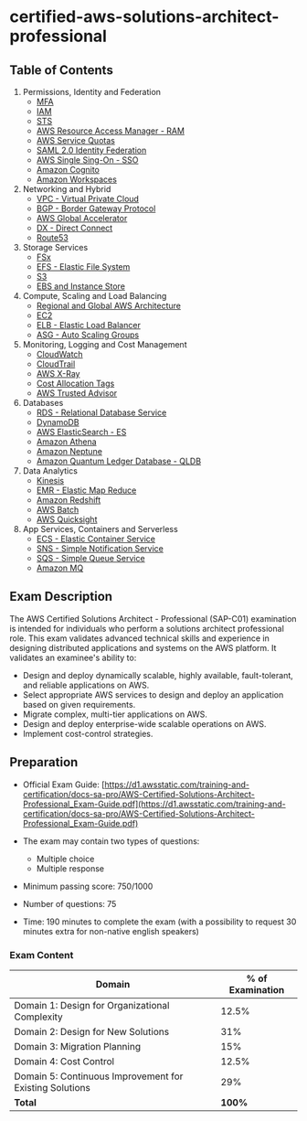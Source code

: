 # certified-aws-solutions-architect-professional

## Table of Contents

1. Permissions, Identity and Federation
    - [MFA](1-identity/mfa.md)
    - [IAM](1-identity/iam.md)
    - [STS](1-identity/sts.md)
    - [AWS Resource Access Manager - RAM](1-identity/ram.md)
    - [AWS Service Quotas](1-identity/service-quotas.md)
    - [SAML 2.0 Identity Federation](1-identity/saml.md)
    - [AWS Single Sing-On - SSO](1-identity/sso.md)
    - [Amazon Cognito](1-identity/cognito.md)
    - [Amazon Workspaces](1-identity/workspaces.md)
2. Networking and Hybrid
    - [VPC - Virtual Private Cloud](2-networking/vpc.md)
    - [BGP - Border Gateway Protocol](2-networking/bgp.md)
    - [AWS Global Accelerator](2-networking/global-accelerator.md)
    - [DX - Direct Connect](2-networking/direct-connect.md)
    - [Route53](2-networking/route53.md)
3. Storage Services
    - [FSx](3-storage/fsx.md)
    - [EFS - Elastic File System](3-storage/efs.md)
    - [S3](3-storage/s3.md)
    - [EBS and Instance Store](3-storage/ebs.md)
4. Compute, Scaling and Load Balancing
    - [Regional and Global AWS Architecture](4-compute/aws-architecture.md)
    - [EC2](4-compute/ec2.md)
    - [ELB - Elastic Load Balancer](4-compute/elb.md)
    - [ASG - Auto Scaling Groups](4-compute/asg.md)
5. Monitoring, Logging and Cost Management
    - [CloudWatch](5-monitoring/cloudwatch.md)
    - [CloudTrail](5-monitoring/cloudtrail.md)
    - [AWS X-Ray](5-monitoring/xray.md)
    - [Cost Allocation Tags](5-monitoring/cost-allocation-tags.md)
    - [AWS Trusted Advisor](5-monitoring/trusted-advisor.md)
6. Databases
    - [RDS - Relational Database Service](6-databases/rds.md)
    - [DynamoDB](6-databases/dynamodb.md)
    - [AWS ElasticSearch - ES](6-databases/elasticsearch.md)
    - [Amazon Athena](6-databases/athena.md)
    - [Amazon Neptune](6-databases/neptune.md)
    - [Amazon Quantum Ledger Database - QLDB](6-databases/quantum-ledger.md)
7. Data Analytics
    - [Kinesis](7-data-analytics/kinesis.md)
    - [EMR - Elastic Map Reduce](7-data-analytics/emr.md)
    - [Amazon Redshift](7-data-analytics/redshift.md)
    - [AWS Batch](7-data-analytics/aws-batch.md)
    - [AWS Quicksight](7-data-analytics/quicksight.md)
8. App Services, Containers and Serverless
    - [ECS - Elastic Container Service](8-containers-and-serverless/ecs.md)
    - [SNS - Simple Notification Service](8-containers-and-serverless/sns.md)
    - [SQS - Simple Queue Service](8-containers-and-serverless/sqs.md)
    - [Amazon MQ](8-containers-and-serverless/mq.md)

## Exam Description

The AWS Certified Solutions Architect - Professional (SAP-C01) examination is intended for individuals who perform a solutions architect professional role. This exam validates advanced technical skills and experience in designing distributed applications and systems on the AWS platform.
It validates an examinee's ability to:
- Design and deploy dynamically scalable, highly available, fault-tolerant, and reliable applications on AWS.
- Select appropriate AWS services to design and deploy an application based on given requirements.
- Migrate complex, multi-tier applications on AWS.
- Design and deploy enterprise-wide scalable operations on AWS.
- Implement cost-control strategies.

## Preparation

- Official Exam Guide: [https://d1.awsstatic.com/training-and-certification/docs-sa-pro/AWS-Certified-Solutions-Architect-Professional_Exam-Guide.pdf](https://d1.awsstatic.com/training-and-certification/docs-sa-pro/AWS-Certified-Solutions-Architect-Professional_Exam-Guide.pdf)

- The exam may contain two types of questions:
    - Multiple choice
    - Multiple response

- Minimum passing score: 750/1000
- Number of questions: 75
- Time: 190 minutes to complete the exam (with a possibility to request 30 minutes extra for non-native english speakers)

### Exam Content

| **Domain**                                              | **% of Examination** |
|---------------------------------------------------------|----------------------|
| Domain 1: Design for Organizational Complexity          | 12.5%                |
| Domain 2: Design for New Solutions                      | 31%                  |
| Domain 3: Migration Planning                            | 15%                  |
| Domain 4: Cost Control                                  | 12.5%                |
| Domain 5: Continuous Improvement for Existing Solutions | 29%                  |
| **Total**                                               | **100%**             |
